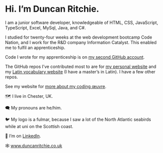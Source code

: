 # Hi. I’m Duncan Ritchie.
I am a junior software developer, knowledgeable of HTML, CSS, JavaScript, TypeScript, Excel, MySql, Java, and C#.

I studied for twenty-four weeks at the web development bootcamp Code Nation, and I work for the R&D company Information Catalyst. This enabled me to fulfil an apprenticeship.

Code I wrote for my apprenticeship is on [my second GitHub account](https://github.com/DuncanRitchie2).

The GitHub repos I’ve contributed most to are for [my personal website](https://github.com/DuncanRitchie/DuncanRitchie.github.io) and my [Latin vocabulary website](https://github.com/DuncanRitchie/velut) (I have a master’s in Latin). I have a few other repos.

See my website for [more about my coding œuvre](https://www.duncanritchie.co.uk/code.html).

🗺️ I live in Chester, UK.

🗨️ My pronouns are he/him.

🐦 My logo is a fulmar, because I saw a lot of the North Atlantic seabirds while at uni on the Scottish coast.

🔗 I’m on [LinkedIn](https://www.linkedin.com/in/duncan-ritchie-uk).

🕸️ www.duncanritchie.co.uk 
